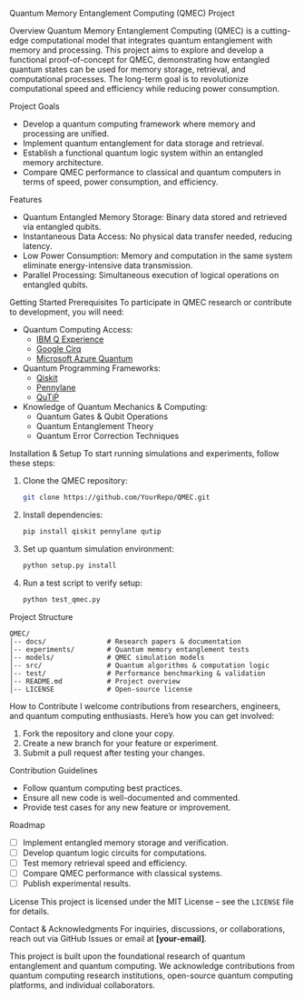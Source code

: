 Quantum Memory Entanglement Computing (QMEC) Project

Overview
Quantum Memory Entanglement Computing (QMEC) is a cutting-edge computational model that integrates quantum entanglement with memory and processing. 
This project aims to explore and develop a functional proof-of-concept for QMEC, demonstrating how entangled quantum states can be used for memory storage, retrieval, and computational processes. 
The long-term goal is to revolutionize computational speed and efficiency while reducing power consumption.

Project Goals
- Develop a quantum computing framework where memory and processing are unified.
- Implement quantum entanglement for data storage and retrieval.
- Establish a functional quantum logic system within an entangled memory architecture.
- Compare QMEC performance to classical and quantum computers in terms of speed, power consumption, and efficiency.

Features
- Quantum Entangled Memory Storage: Binary data stored and retrieved via entangled qubits.
- Instantaneous Data Access: No physical data transfer needed, reducing latency.
- Low Power Consumption: Memory and computation in the same system eliminate energy-intensive data transmission.
- Parallel Processing: Simultaneous execution of logical operations on entangled qubits.

Getting Started
Prerequisites
To participate in QMEC research or contribute to development, you will need:
- Quantum Computing Access:
  - [IBM Q Experience](https://quantum-computing.ibm.com/)
  - [Google Cirq](https://quantumai.google/cirq)
  - [Microsoft Azure Quantum](https://azure.microsoft.com/en-us/products/quantum/)
- Quantum Programming Frameworks:
  - [Qiskit](https://qiskit.org/)
  - [Pennylane](https://pennylane.ai/)
  - [QuTiP](http://qutip.org/)
- Knowledge of Quantum Mechanics & Computing:
  - Quantum Gates & Qubit Operations
  - Quantum Entanglement Theory
  - Quantum Error Correction Techniques

Installation & Setup
To start running simulations and experiments, follow these steps:
1. Clone the QMEC repository:
   ```sh
   git clone https://github.com/YourRepo/QMEC.git
   ```
2. Install dependencies:
   ```sh
   pip install qiskit pennylane qutip
   ```
3. Set up quantum simulation environment:
   ```sh
   python setup.py install
   ```
4. Run a test script to verify setup:
   ```sh
   python test_qmec.py
   ```

Project Structure
```
QMEC/
│-- docs/               # Research papers & documentation
│-- experiments/        # Quantum memory entanglement tests
│-- models/             # QMEC simulation models
│-- src/                # Quantum algorithms & computation logic
│-- test/               # Performance benchmarking & validation
│-- README.md           # Project overview
│-- LICENSE             # Open-source license
```
How to Contribute 
I welcome contributions from researchers, engineers, and quantum computing enthusiasts. Here’s how you can get involved:
1. Fork the repository and clone your copy.
2. Create a new branch for your feature or experiment.
3. Submit a pull request after testing your changes.

Contribution Guidelines
- Follow quantum computing best practices.
- Ensure all new code is well-documented and commented.
- Provide test cases for any new feature or improvement.

Roadmap
- [ ] Implement entangled memory storage and verification.
- [ ] Develop quantum logic circuits for computations.
- [ ] Test memory retrieval speed and efficiency.
- [ ] Compare QMEC performance with classical systems.
- [ ] Publish experimental results.

License
This project is licensed under the MIT License – see the `LICENSE` file for details.

Contact & Acknowledgments
For inquiries, discussions, or collaborations, reach out via GitHub Issues or email at **[your-email]**.

This project is built upon the foundational research of quantum entanglement and quantum computing. We acknowledge contributions from quantum computing research institutions, open-source quantum computing platforms, and individual collaborators.


